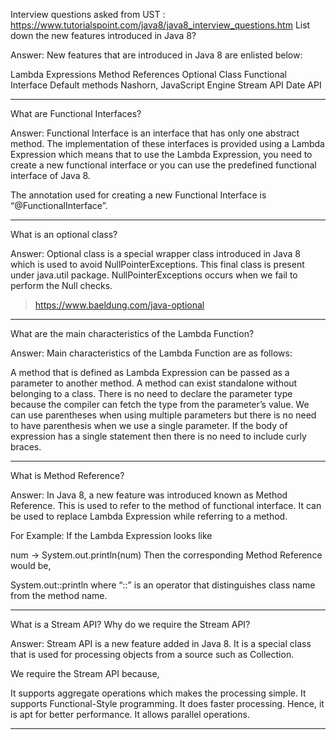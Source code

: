 Interview questions asked from UST : https://www.tutorialspoint.com/java8/java8_interview_questions.htm
List down the new features introduced in Java 8?

Answer: New features that are introduced in Java 8 are enlisted below:

Lambda Expressions
Method References
Optional Class
Functional Interface
Default methods
Nashorn, JavaScript Engine
Stream API
Date API

---

What are Functional Interfaces?

Answer: Functional Interface is an interface that has only one abstract method. The implementation of these interfaces is provided using a Lambda Expression which means that to use the Lambda Expression, you need to create a new functional interface or you can use the predefined functional interface of Java 8.

The annotation used for creating a new Functional Interface is “@FunctionalInterface”.

---

What is an optional class?

Answer: Optional class is a special wrapper class introduced in Java 8 which is used to avoid NullPointerExceptions. This final class is present under java.util package. NullPointerExceptions occurs when we fail to perform the Null checks.

> https://www.baeldung.com/java-optional
---

What are the main characteristics of the Lambda Function?

Answer: Main characteristics of the Lambda Function are as follows:

A method that is defined as Lambda Expression can be passed as a parameter to another method.
A method can exist standalone without belonging to a class.
There is no need to declare the parameter type because the compiler can fetch the type from the parameter’s value.
We can use parentheses when using multiple parameters but there is no need to have parenthesis when we use a single parameter.
If the body of expression has a single statement then there is no need to include curly braces.

---
What is Method Reference?

Answer: In Java 8, a new feature was introduced known as Method Reference. This is used to refer to the method of functional interface. It can be used to replace Lambda Expression while referring to a method.

For Example: If the Lambda Expression looks like

num -> System.out.println(num)
Then the corresponding Method Reference would be,

System.out::println
where “::” is an operator that distinguishes class name from the method name.

---

What is a Stream API? Why do we require the Stream API?

Answer: Stream API is a new feature added in Java 8. It is a special class that is used for processing objects from a source such as Collection.

We require the Stream API because,

It supports aggregate operations which makes the processing simple.
It supports Functional-Style programming.
It does faster processing. Hence, it is apt for better performance.
It allows parallel operations.

---



